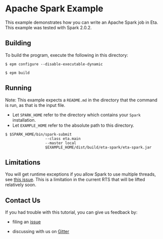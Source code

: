 # Apache Spark Example

This example demonstrates how you can write an Apache Spark job in Eta. This example was tested with Spark 2.0.2.

## Building

To build the program, execute the following in this directory:

`$ epm configure --disable-executable-dynamic`

`$ epm build`

## Running

Note: This example expects a `README.md` in the directory that the command is run, as that is the input file.

- Let `SPARK_HOME` refer to the directory which contains your `Spark` installation.
- Let `EXAMPLE_HOME` refer to the absolute path to this directory.

```
$ $SPARK_HOME/bin/spark-submit
                  --class eta.main
                  --master local
                  $EXAMPLE_HOME/dist/build/eta-spark/eta-spark.jar
```

## Limitations
You will get runtime exceptions if you allow Spark to use multiple threads, see
[this issue](https://github.com/typelead/eta/issues/132). This is a limitation in
the current RTS that will be lifted relatively soon.

## Contact Us

If you had trouble with this tutorial, you can give us feedback by:

- filing an [issue](https://github.com/typelead/eta-examples/issues/new)

- discussing with us on [Gitter](https://gitter.im/typelead/eta)
